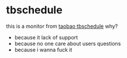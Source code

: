 # tbschedule

this is a monitor from [taobao tbschedule](http://code.taobao.org/p/tbschedule/issue/74158/)
why?
* because it lack of support   
* because no one care about users questions 
* because i wanna fuck it
